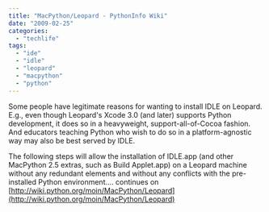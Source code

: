 ```yaml
---
title: "MacPython/Leopard - PythonInfo Wiki"
date: "2009-02-25"
categories: 
  - "techlife"
tags: 
  - "ide"
  - "idle"
  - "leopard"
  - "macpython"
  - "python"
---
```


Some people have legitimate reasons for wanting to install IDLE on Leopard. E.g., even though Leopard's Xcode 3.0 (and later) supports Python development, it does so in a heavyweight, support-all-of-Cocoa fashion. And educators teaching Python who wish to do so in a platform-agnostic way may also be best served by IDLE.

The following steps will allow the installation of IDLE.app (and other MacPython 2.5 extras, such as Build Applet.app) on a Leopard machine without any redundant elements and without any conflicts with the pre-installed Python environment.... continues on [http://wiki.python.org/moin/MacPython/Leopard](http://wiki.python.org/moin/MacPython/Leopard)

